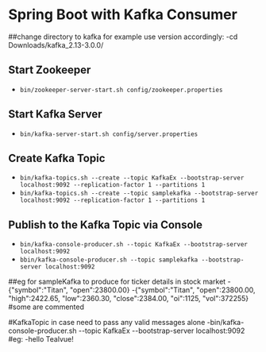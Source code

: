 # Spring Boot with Kafka Consumer

##change directory to kafka for example use version accordingly: -cd Downloads/kafka_2.13-3.0.0/

## Start Zookeeper
- `bin/zookeeper-server-start.sh config/zookeeper.properties`

## Start Kafka Server
- `bin/kafka-server-start.sh config/server.properties`

## Create Kafka Topic
- `bin/kafka-topics.sh --create --topic KafkaEx --bootstrap-server localhost:9092 --replication-factor 1 --partitions 1`
- `bin/kafka-topics.sh --create --topic samplekafka --bootstrap-server localhost:9092 --replication-factor 1 --partitions 1`

## Publish to the Kafka Topic via Console
- `bin/kafka-console-producer.sh --topic KafkaEx --bootstrap-server localhost:9092`
- `bbin/kafka-console-producer.sh --topic samplekafka --bootstrap-server localhost:9092`

##eg for sampleKafka to produce for ticker details in stock market -{"symbol":"Titan", "open":23800.00} -{"symbol":"Titan", "open":23800.00, "high":2422.65, "low":2360.30, "close":2384.00, "oi":1125, "vol":372255} #some are commented

#KafkaTopic in case need to pass any valid messages alone -bin/kafka-console-producer.sh --topic KafkaEx --bootstrap-server localhost:9092 #eg: -hello Tealvue!
